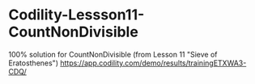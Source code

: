 # Codility-Lessson11-CountNonDivisible
100% solution for CountNonDivisible (from Lesson 11 "Sieve of Eratosthenes")
https://app.codility.com/demo/results/trainingETXWA3-CDQ/
